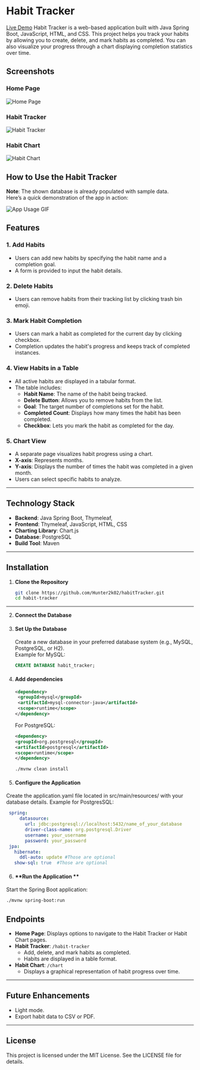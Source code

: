 
# Habit Tracker
[Live Demo](https://www.filipsanecki.pl/habittracker/)
Habit Tracker is a web-based application built with Java Spring Boot, JavaScript, HTML, and CSS.
This project helps you track your habits by allowing you to create, delete, and mark habits as completed.
You can also visualize your progress through a chart displaying completion statistics over time.

## Screenshots

### Home Page
![Home Page](./screenshots/home.png)

### Habit Tracker
![Habit Tracker](./screenshots/table.png)

### Habit Chart
![Habit Chart](./screenshots/chart.png)

## How to Use the Habit Tracker
**Note**: The shown database is already populated with sample data.
<br>Here’s a quick demonstration of the app in action:

![App Usage GIF](./screenshots/app-usage.gif)

## Features

### 1. **Add Habits**
   - Users can add new habits by specifying the habit name and a completion goal.
   - A form is provided to input the habit details.

### 2. **Delete Habits**
   - Users can remove habits from their tracking list by clicking trash bin emoji.

### 3. **Mark Habit Completion**
   - Users can mark a habit as completed for the current day by clicking checkbox.
   - Completion updates the habit's progress and keeps track of completed instances.

### 4. **View Habits in a Table**
   - All active habits are displayed in a tabular format.
   - The table includes:
     - **Habit Name**: The name of the habit being tracked.
     - **Delete Button**: Allows you to remove habits from the list.
     - **Goal**: The target number of completions set for the habit.
     - **Completed Count**: Displays how many times the habit has been completed.
     - **Checkbox**: Lets you mark the habit as completed for the day.

### 5. **Chart View**
   - A separate page visualizes habit progress using a chart.
   - **X-axis**: Represents months.
   - **Y-axis**: Displays the number of times the habit was completed in a given month.
   - Users can select specific habits to analyze.

---

## Technology Stack

- **Backend**: Java Spring Boot, Thymeleaf, 
- **Frontend**: Thymeleaf, JavaScript, HTML, CSS
- **Charting Library**: Chart.js
- **Database**: PostgreSQL
- **Build Tool**: Maven 

---

## Installation


1. **Clone the Repository**
   ```bash
   git clone https://github.com/Hunter2k02/habitTracker.git
   cd habit-tracker
   ```

---
2. **Connect the Database**

3. #### **Set Up the Database**  
   Create a new database in your preferred database system (e.g., MySQL, PostgreSQL, or H2).  
   Example for MySQL:  
   ```sql
   CREATE DATABASE habit_tracker;
   ```
4. #### **Add dependencies**
   ```xml
   <dependency>
    <groupId>mysql</groupId>
    <artifactId>mysql-connector-java</artifactId>
    <scope>runtime</scope>
   </dependency>
   ```
   For PostgreSQL:
    ```xml
   <dependency>
   <groupId>org.postgresql</groupId>
   <artifactId>postgresql</artifactId>
   <scope>runtime</scope>
   </dependency>
   ```

   ```bash
   ./mvnw clean install 
   ```
5. #### **Configure the Application**
Create the application.yaml file located in src/main/resources/ with your database details.
Example for PostgresSQL:

 ```yaml
  spring:
      datasource:
        url: jdbc:postgresql://localhost:5432/name_of_your_database
        driver-class-name: org.postgresql.Driver
        username: your_username
        password: your_password
  jpa:
    hibernate:
      ddl-auto: update #Those are optional
    show-sql: true  #Those are optional

   ```

6. #### **Run the Application **
Start the Spring Boot application: 
   ```bash
   ./mvnw spring-boot:run
   ```

## Endpoints

- **Home Page**: Displays options to navigate to the Habit Tracker or Habit Chart pages.
- **Habit Tracker**: `/habit-tracker`
  - Add, delete, and mark habits as completed.
  - Habits are displayed in a table format.
- **Habit Chart**: `/chart`
  - Displays a graphical representation of habit progress over time.

---

## Future Enhancements

- Light mode.
- Export habit data to CSV or PDF.
---

## License

This project is licensed under the MIT License. See the LICENSE file for details.
